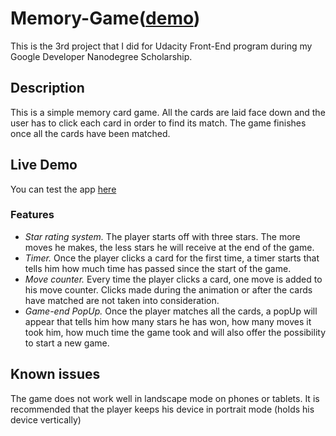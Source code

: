 # Memory-Game([demo](https://maryb16.github.io/Memory-Game/))
This is the 3rd project that I did for Udacity Front-End program during my  Google Developer Nanodegree Scholarship.

## Description
This is a simple memory card game. All the cards are laid face down and the user has to click each card in order to find its match. The game finishes once all the cards have been matched.

## Live Demo
You can test the app [here](https://maryb16.github.io/Memory-Game/)

### Features
* *Star rating system.*
The player starts off with three stars. The more moves he makes, the less stars he will receive at the end of the game.
* *Timer.*
Once the player clicks a card for the first time, a timer starts that tells him how much time has passed since the start of the game.
* *Move counter.*
Every time the player clicks a card, one move is added to his move counter. Clicks made during the animation or after the cards have matched are not taken into consideration.
* *Game-end PopUp.*
Once the player matches all the cards, a popUp will appear that tells him how many stars he has won, how many moves it took him, how much time the game took and will also offer the possibility to start  a new game.

## Known issues
The game does not work well in landscape mode on phones or tablets. It is recommended that the player keeps his device in portrait mode (holds his device vertically)
